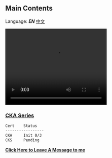 ## Main Contents
Language: ***EN***  [中文](./README-ZH)

<video width="320" height="240" controls autoplay loop>
  <source src="https://sharing.arvinsichuan.com/videos/ThinkDifferent.mp4" type="video/mp4">
</video>

### [CKA Series](./cka/way-to-cka)
```bash
Cert    Status  
-----------------
CKA     Init 0/3
CKS     Pending
```
**[Click Here to Leave A Message to me](https://github.com/ArvinSiChuan/blogs-by-arvinsichuan/issues/new?assignees=ArvinSiChuan&labels=&template=discuss-issue-template.md&title=)**
